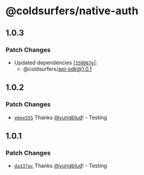 # @coldsurfers/native-auth

## 1.0.3

### Patch Changes

- Updated dependencies [[`350067e`](https://github.com/coldsurfers/surfers-root/commit/350067ebf86a320e8d3a1e5d0223ee4a4f9759af)]:
  - @coldsurfers/api-sdk@1.0.1

## 1.0.2

### Patch Changes

- [`e6ee555`](https://github.com/coldsurfers/surfers-root/commit/e6ee5550f2e4653034c894daeba2d9d92203ef78) Thanks [@yungblud](https://github.com/yungblud)! - Testing

## 1.0.1

### Patch Changes

- [`da337ac`](https://github.com/coldsurfers/surfers-root/commit/da337ac4c4f3f36b32fc3def4161828c8665b02b) Thanks [@yungblud](https://github.com/yungblud)! - Testing

